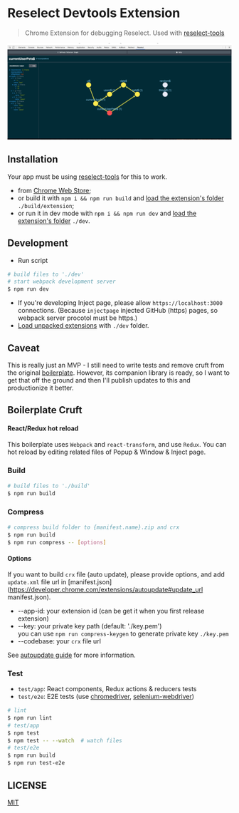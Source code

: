 # Reselect Devtools Extension

> Chrome Extension for debugging Reselect. Used with [reselect-tools](https://github.com/skortchmark9/reselect-tools)

![Screenshot](Screen%20Shot%202017-11-15%20at%203.34.11%20AM.png)


## Installation

Your app must be using [reselect-tools](https://github.com/skortchmark9/reselect-tools) for this to work.

 - from [Chrome Web Store](https://chrome.google.com/webstore/detail/reselect-devtools/cjmaipngmabglflfeepmdiffcijhjlbb);
 - or build it with `npm i && npm run build` and [load the extension's folder](https://developer.chrome.com/extensions/getstarted#unpacked) `./build/extension`;
 - or run it in dev mode with `npm i && npm run dev` and [load the extension's folder](https://developer.chrome.com/extensions/getstarted#unpacked) `./dev`.

## Development

* Run script
```bash
# build files to './dev'
# start webpack development server
$ npm run dev
```
* If you're developing Inject page, please allow `https://localhost:3000` connections. (Because `injectpage` injected GitHub (https) pages, so webpack server procotol must be https.)
* [Load unpacked extensions](https://developer.chrome.com/extensions/getstarted#unpacked) with `./dev` folder.

## Caveat

This is really just an MVP - I still need to write tests and remove cruft from the original [boilerplate](https://github.com/jhen0409/react-chrome-extension-boilerplate). However, its companion library is ready, so I want to get that off the ground and then I'll publish updates to this and productionize it better.

## Boilerplate Cruft

#### React/Redux hot reload

This boilerplate uses `Webpack` and `react-transform`, and use `Redux`. You can hot reload by editing related files of Popup & Window & Inject page.

### Build

```bash
# build files to './build'
$ npm run build
```

### Compress

```bash
# compress build folder to {manifest.name}.zip and crx
$ npm run build
$ npm run compress -- [options]
```

#### Options

If you want to build `crx` file (auto update), please provide options, and add `update.xml` file url in [manifest.json](https://developer.chrome.com/extensions/autoupdate#update_url manifest.json).

* --app-id: your extension id (can be get it when you first release extension)
* --key: your private key path (default: './key.pem')  
  you can use `npm run compress-keygen` to generate private key `./key.pem`
* --codebase: your `crx` file url

See [autoupdate guide](https://developer.chrome.com/extensions/autoupdate) for more information.

### Test

* `test/app`: React components, Redux actions & reducers tests
* `test/e2e`: E2E tests (use [chromedriver](https://www.npmjs.com/package/chromedriver), [selenium-webdriver](https://www.npmjs.com/package/selenium-webdriver))

```bash
# lint
$ npm run lint
# test/app
$ npm test
$ npm test -- --watch  # watch files
# test/e2e
$ npm run build
$ npm run test-e2e
```

## LICENSE

[MIT](LICENSE)
